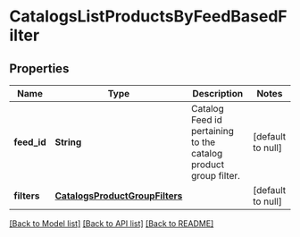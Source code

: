 # CatalogsListProductsByFeedBasedFilter
## Properties

| Name | Type | Description | Notes |
|------------ | ------------- | ------------- | -------------|
| **feed\_id** | **String** | Catalog Feed id pertaining to the catalog product group filter. | [default to null] |
| **filters** | [**CatalogsProductGroupFilters**](CatalogsProductGroupFilters.md) |  | [default to null] |

[[Back to Model list]](../README.md#documentation-for-models) [[Back to API list]](../README.md#documentation-for-api-endpoints) [[Back to README]](../README.md)

